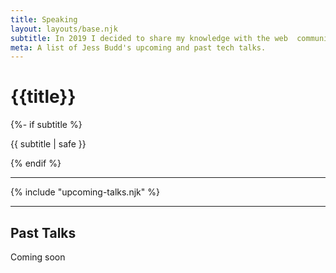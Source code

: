 ```yaml
---
title: Speaking
layout: layouts/base.njk
subtitle: In 2019 I decided to share my knowledge with the web  community through public speaking. View my upcoming and past talks below.
meta: A list of Jess Budd's upcoming and past tech talks.
---
```

<div class="container__blog talks">
  <h1>{{title}}</h1>
  {%- if subtitle %}<p class="subtitle">{{ subtitle | safe }}</p>{% endif %}

  <hr>

{% include "upcoming-talks.njk" %}

<hr>

## Past Talks

<p class="subtitle">Coming soon</p>


<!-- ### [LaraconAU](https://laracon.com.au/)

<p class="talk__title">Making React Apps Accessible: It's easier than you think | <a href="#" class="talk__link">View Talk</a></p>

<p class="talk__details">31 October - 1 November 2019, Sydney Australia</p> -->

</div>
